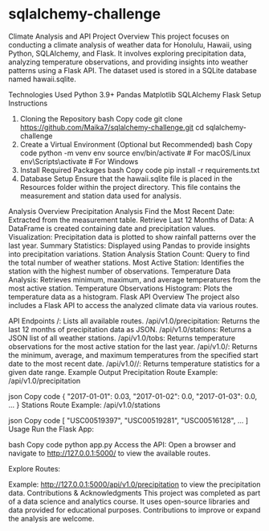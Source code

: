 # sqlalchemy-challenge

Climate Analysis and API
Project Overview
This project focuses on conducting a climate analysis of weather data for Honolulu, Hawaii, using Python, SQLAlchemy, and Flask. It involves exploring precipitation data, analyzing temperature observations, and providing insights into weather patterns using a Flask API. The dataset used is stored in a SQLite database named hawaii.sqlite.

Technologies Used
Python 3.9+
Pandas
Matplotlib
SQLAlchemy
Flask
Setup Instructions
1. Cloning the Repository
bash
Copy code
git clone https://github.com/Maika7/sqlalchemy-challenge.git
cd sqlalchemy-challenge
2. Create a Virtual Environment (Optional but Recommended)
bash
Copy code
python -m venv env
source env/bin/activate  # For macOS/Linux
env\Scripts\activate  # For Windows
3. Install Required Packages
bash
Copy code
pip install -r requirements.txt
4. Database Setup
Ensure that the hawaii.sqlite file is placed in the Resources folder within the project directory. This file contains the measurement and station data used for analysis.

Analysis Overview
Precipitation Analysis
Find the Most Recent Date: Extracted from the measurement table.
Retrieve Last 12 Months of Data: A DataFrame is created containing date and precipitation values.
Visualization: Precipitation data is plotted to show rainfall patterns over the last year.
Summary Statistics: Displayed using Pandas to provide insights into precipitation variations.
Station Analysis
Station Count: Query to find the total number of weather stations.
Most Active Station: Identifies the station with the highest number of observations.
Temperature Data Analysis: Retrieves minimum, maximum, and average temperatures from the most active station.
Temperature Observations Histogram: Plots the temperature data as a histogram.
Flask API Overview
The project also includes a Flask API to access the analyzed climate data via various routes.

API Endpoints
/: Lists all available routes.
/api/v1.0/precipitation: Returns the last 12 months of precipitation data as JSON.
/api/v1.0/stations: Returns a JSON list of all weather stations.
/api/v1.0/tobs: Returns temperature observations for the most active station for the last year.
/api/v1.0/<start>: Returns the minimum, average, and maximum temperatures from the specified start date to the most recent date.
/api/v1.0/<start>/<end>: Returns temperature statistics for a given date range.
Example Output
Precipitation Route Example: /api/v1.0/precipitation

json
Copy code
{
    "2017-01-01": 0.03,
    "2017-01-02": 0.0,
    "2017-01-03": 0.0,
    ...
}
Stations Route Example: /api/v1.0/stations

json
Copy code
[
    "USC00519397",
    "USC00519281",
    "USC00516128",
    ...
]
Usage
Run the Flask App:

bash
Copy code
python app.py
Access the API: Open a browser and navigate to http://127.0.0.1:5000/ to view the available routes.

Explore Routes:

Example: http://127.0.0.1:5000/api/v1.0/precipitation to view the precipitation data.
Contributions & Acknowledgments
This project was completed as part of a data science and analytics course. It uses open-source libraries and data provided for educational purposes. Contributions to improve or expand the analysis are welcome.
